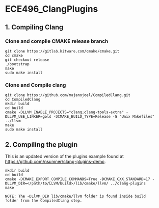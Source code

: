 # ECE496_ClangPlugins

## 1. Compiling Clang 

### Clone and compile CMAKE release branch

```
git clone https://gitlab.kitware.com/cmake/cmake.git
cd cmake
git checkout release
./bootstrap
make
sudo make install
```

### Clone and Compile clang

```
git clone https://github.com/majanojoel/CompiledClang.git
cd CompiledClang
mkdir build
cd build
cmake -DLLVM_ENABLE_PROJECTS="clang;clang-tools-extra" -DLLVM_USE_LINKER=gold -DCMAKE_BUILD_TYPE=Release -G "Unix Makefiles" ../llvm
make
sudo make install
```

## 2. Compiling the plugin

This is an updated version of the plugins example found at https://github.com/nsumner/clang-plugins-demo.

```
mkdir build
cd build
cmake -DCMAKE_EXPORT_COMPILE_COMMANDS=True -DCMAKE_CXX_STANDARD=17 -DLLVM_DIR=</path/to/LLVM/build>/lib/cmake/llvm/ ../clang-plugins
make

NOTE: The -DLlVM_DIR lib/cmake/llvm folder is found inside build folder from the CompiledClang step.
```
